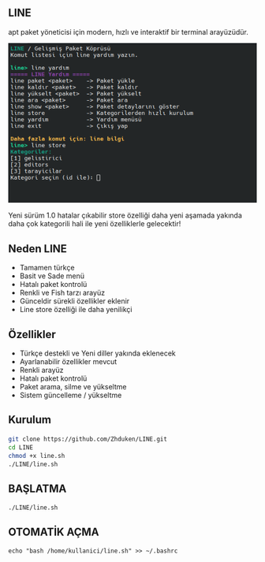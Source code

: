 ## LINE
apt paket yöneticisi için modern, hızlı ve interaktif bir terminal arayüzüdür.


![LINE Logo](line.png)

Yeni sürüm 1.0 hatalar çıkabilir store özelliği daha yeni aşamada
yakında daha çok kategorili hali ile yeni özelliklerle gelecektir!
## Neden LINE
- Tamamen türkçe
- Basit ve Sade menü
- Hatalı paket kontrolü
- Renkli ve Fish tarzı arayüz
- Günceldir sürekli özellikler eklenir
- Line store özelliği ile daha yenilikçi
  
## Özellikler
- Türkçe destekli ve Yeni diller yakında eklenecek
- Ayarlanabilir özellikler mevcut
- Renkli arayüz
- Hatalı paket kontrolü
- Paket arama, silme ve yükseltme
- Sistem güncelleme / yükseltme

## Kurulum
```bash
git clone https://github.com/Zhduken/LINE.git
cd LINE
chmod +x line.sh
./LINE/line.sh 
```
## BAŞLATMA
```
./LINE/line.sh 
```
## OTOMATİK AÇMA
```
echo "bash /home/kullanici/line.sh" >> ~/.bashrc
```

